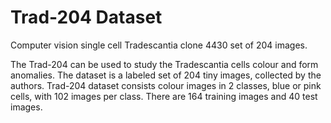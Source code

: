 # Trad-204 Dataset
Computer vision single cell Tradescantia clone 4430 set of 204 images.

The Trad-204 can be used to study the Tradescantia cells colour and form anomalies. The dataset is a labeled set of 204 tiny images, collected by the authors. Trad-204 dataset consists colour images in 2 classes, blue or pink cells, with 102 images per class. There are 164 training images and 40 test images.


